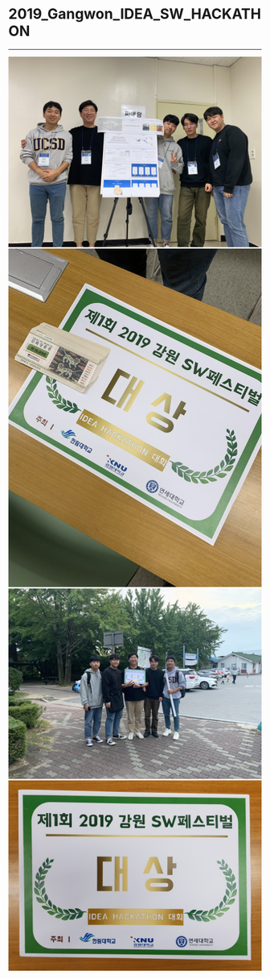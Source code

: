 # 2019_Gangwon_IDEA_SW_HACKATHON
---
![Image1](https://github.com/Yossarian92/2019_Gangwon_IDEA_SW_HACKATHON/blob/master/Images/photo1.jpg)
![Image2](https://github.com/Yossarian92/2019_Gangwon_IDEA_SW_HACKATHON/blob/master/Images/photo2.jpg)
![Image3](https://github.com/Yossarian92/2019_Gangwon_IDEA_SW_HACKATHON/blob/master/Images/photo3.jpg)
![Image4](https://github.com/Yossarian92/2019_Gangwon_IDEA_SW_HACKATHON/blob/master/Images/photo4.jpg)
